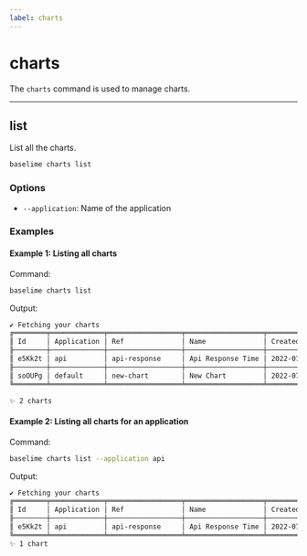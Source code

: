 ```yaml
---
label: charts
---
```


# charts

The `charts` command is used to manage charts.

---

## list

List all the charts.

```bash # :icon-terminal: terminal
baselime charts list
```

### Options

- `--application`: Name of the application


### Examples

#### Example 1: Listing all charts

Command:

```bash # :icon-terminal: terminal
baselime charts list
```

Output:

```txt # :icon-code: output
✔ Fetching your charts
╔════════╤═════════════╤══════════════════╤═══════════════════╤═══════════════════════════╗
║ Id     │ Application │ Ref              │ Name              │ Created                   ║
╟────────┼─────────────┼──────────────────┼───────────────────┼───────────────────────────╢
║ e5Kk2t │ api         │ api-response     │ Api Response Time │ 2022-07-01T19:54:46+00:00 ║
╟────────┼─────────────┼──────────────────┼───────────────────┼───────────────────────────╢
║ soOUPg │ default     │ new-chart        │ New Chart         │ 2022-07-01T18:51:27+00:00 ║
╚════════╧═════════════╧══════════════════╧═══════════════════╧═══════════════════════════╝

✨ 2 charts
```

#### Example 2: Listing all charts for an application

Command:

```bash # :icon-terminal: terminal
baselime charts list --application api
```

Output:

```txt # :icon-code: output
✔ Fetching your charts
╔════════╤═════════════╤══════════════════╤═══════════════════╤═══════════════════════════╗
║ Id     │ Application │ Ref              │ Name              │ Created                   ║
╟────────┼─────────────┼──────────────────┼───────────────────┼───────────────────────────╢
║ e5Kk2t │ api         │ api-response     │ Api Response Time │ 2022-07-01T19:54:46+00:00 ║
╚════════╧═════════════╧══════════════════╧═══════════════════╧═══════════════════════════╝
✨ 1 chart
```